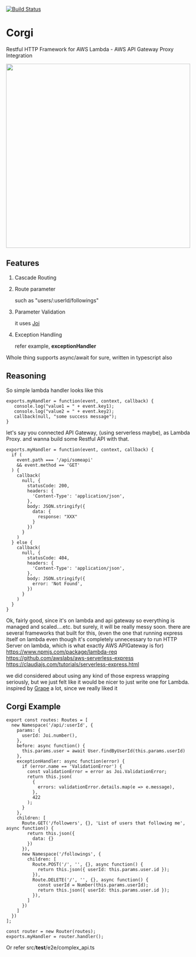 [![Build Status](https://travis-ci.org/balmbees/corgi.svg?branch=master)](https://travis-ci.org/balmbees/corgi)

# Corgi
Restful HTTP Framework for AWS Lambda - AWS API Gateway Proxy Integration

<img width="500px" height="auto" src="https://scontent-hkg3-1.cdninstagram.com/t51.2885-15/e35/13735891_1160668067329731_1019397372_n.jpg" />

## Features
1. Cascade Routing
2. Route parameter

    such as "users/:userId/followings"
3. Parameter Validation

    it uses [Joi](https://github.com/hapijs/joi)
4. Exception Handling

    refer example, **exceptionHandler**


Whole thing supports async/await for sure, written in typescript also

## Reasoning

So simple lambda handler looks like this

```
exports.myHandler = function(event, context, callback) {
   console.log("value1 = " + event.key1);
   console.log("value2 = " + event.key2);
   callback(null, "some success message");
}
```

let's say you connected API Gateway, (using serverless maybe), as Lambda Proxy.
and wanna build some Restful API with that.

```
exports.myHandler = function(event, context, callback) {
  if (
    event.path === '/api/someapi'
    && event.method == 'GET'
  ) {
    callback(
      null, {
        statusCode: 200,
        headers: {
          'Content-Type': 'application/json',
        },
        body: JSON.stringify({
          data: {
            response: "XXX"
          }
        })
      }
    )
  } else {
    callback(
      null, {
        statusCode: 404,
        headers: {
          'Content-Type': 'application/json',
        },
        body: JSON.stringify({
          error: 'Not Found',
        })
      }
    )
  }
}
```

Ok, fairly good, since it's on lambda and api gateway so everything is managed and scaled....etc.
but surely, it will be really messy soon.
there are several frameworks that built for this,
(even the one that running express itself on lambda even though it's completely unnecessary to run HTTP Server on lambda, which is what exactly AWS APIGateway is for)
https://www.npmjs.com/package/lambda-req
https://github.com/awslabs/aws-serverless-express
https://claudiajs.com/tutorials/serverless-express.html

we did considered about using any kind of those express wrapping seriously, but we just felt like it would be nicer to just write one for Lambda.
inspired by [Grape](https://github.com/ruby-grape/grape) a lot, since we really liked it

## Corgi Example

```
export const routes: Routes = [
  new Namespace('/api/:userId', {
    params: {
      userId: Joi.number(),
    },
    before: async function() {
      this.params.user = await User.findByUserId(this.params.userId)
    },
    exceptionHandler: async function(error) {
      if (error.name == 'ValidationError') {
        const validationError = error as Joi.ValidationError;
        return this.json(
          {
            errors: validationError.details.map(e => e.message),
          },
          422
        );
      }
    },
    children: [
      Route.GET('/followers', {}, 'List of users that following me', async function() {
        return this.json({
          data: {}
        })
      }),
      new Namespace('/followings', {
        children: [
          Route.POST('/', '', {}, async function() {
            return this.json({ userId: this.params.user.id });
          }),
          Route.DELETE('/', '', {}, async function() {
            const userId = Number(this.params.userId);
            return this.json({ userId: this.params.user.id });
          }),
        ]
      })
    ]
  })
];

const router = new Router(routes);
exports.myHandler = router.handler();
```

Or refer src/__test__/e2e/complex_api.ts


